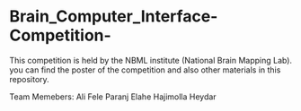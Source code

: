 # Brain_Computer_Interface-Competition-



This competition is held by the NBML institute (National Brain Mapping Lab). you can find the poster of the competition and also other materials in this repository.


Team Memebers:
Ali Fele Paranj
Elahe Hajimolla Heydar 
